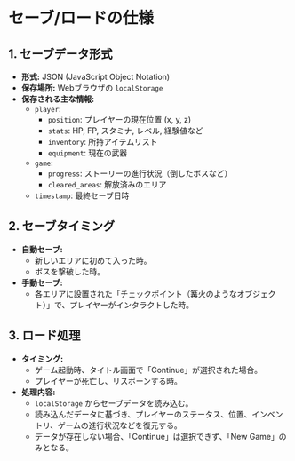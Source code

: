 # セーブ/ロードの仕様

## 1. セーブデータ形式

- **形式:** JSON (JavaScript Object Notation)
- **保存場所:** Webブラウザの `localStorage`
- **保存される主な情報:**
    - `player`:
        - `position`: プレイヤーの現在位置 (x, y, z)
        - `stats`: HP, FP, スタミナ, レベル, 経験値など
        - `inventory`: 所持アイテムリスト
        - `equipment`: 現在の武器
    - `game`:
        - `progress`: ストーリーの進行状況（倒したボスなど）
        - `cleared_areas`: 解放済みのエリア
    - `timestamp`: 最終セーブ日時

## 2. セーブタイミング

- **自動セーブ:**
    - 新しいエリアに初めて入った時。
    - ボスを撃破した時。
- **手動セーブ:**
    - 各エリアに設置された「チェックポイント（篝火のようなオブジェクト）」で、プレイヤーがインタラクトした時。

## 3. ロード処理

- **タイミング:**
    - ゲーム起動時、タイトル画面で「Continue」が選択された場合。
    - プレイヤーが死亡し、リスポーンする時。
- **処理内容:**
    - `localStorage` からセーブデータを読み込む。
    - 読み込んだデータに基づき、プレイヤーのステータス、位置、インベントリ、ゲームの進行状況などを復元する。
    - データが存在しない場合、「Continue」は選択できず、「New Game」のみとなる。